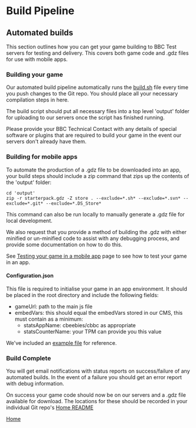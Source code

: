 # Build Pipeline

## Automated builds

This section outlines how you can get your game building to BBC Test servers for
testing and delivery. This covers both game code and .gdz files for use with mobile apps.

### Building your game

Our automated build pipeline automatically runs the [build.sh](../build-scripts/build.sh) file
every time you push changes to the Git repo. You should place all your necessary
compilation steps in here.

The build script should put all necessary files into a top level 'output' folder for
uploading to our servers once the script has finished running.

Please provide your BBC Technical Contact with any details of special software or
plugins that are required to build your game in the event our servers don't
already have them.

### Building for mobile apps

To automate the production of a .gdz file to be downloaded into an app, your
build steps should include a zip command that zips up the contents of the 'output' folder:
````
cd 'output'
zip -r starterpack.gdz -Z store . --exclude=*.sh* --exclude=*.svn* --exclude=*.git* --exclude=*.DS_Store*
````

This command can also be run locally to manually generate a .gdz file for local development.

We also request that you provide a method of building the .gdz with either minified
or un-minified code to assist with any debugging process, and provide some
documentation on how to do this.

See [Testing your game in a mobile app](testing-in-a-mobile-app.md#testing-in-a-mobile-app)
page to see how to test your game in an app.

#### Configuration.json

This file is required to initialise your game in an app environment. It should
be placed in the root directory and include the following fields:

* gameUrl: path to the main js file
* embedVars: this should equal the embedVars stored in our CMS, this must contain as a minimum:
  * statsAppName: cbeebies/cbbc as appropriate
  * statsCounterName: your TPM can provide you this value

We've included an [example file](../src/configuration.json) for reference.

### Build Complete

You will get email notifications with status reports on success/failure of any automated
builds. In the event of a failure you should get an error report with debug information.

On success your game code should now be on our servers and a .gdz file available for download.
The locations for these should be recorded in your individual Git repo's [Home README](../README.md)

[Home](../README.md)
